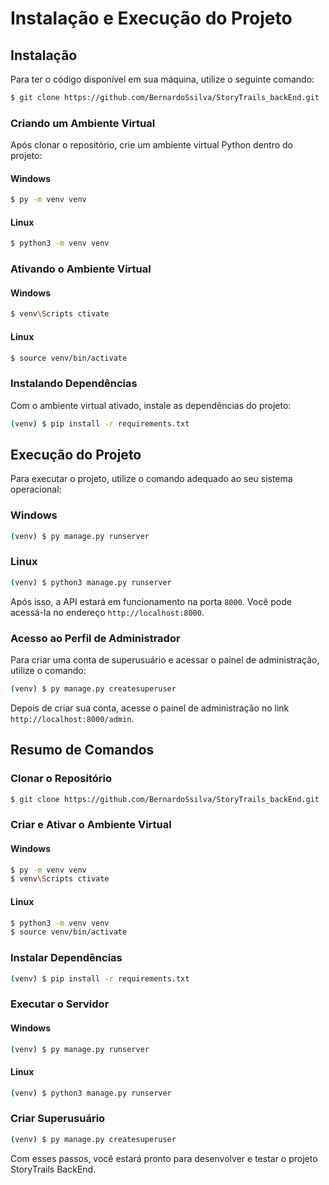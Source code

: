 # Instalação e Execução do Projeto

## Instalação

Para ter o código disponível em sua máquina, utilize o seguinte comando:

```bash
$ git clone https://github.com/BernardoSsilva/StoryTrails_backEnd.git
```

### Criando um Ambiente Virtual

Após clonar o repositório, crie um ambiente virtual Python dentro do projeto:

#### Windows

```bash
$ py -m venv venv
```

#### Linux

```bash
$ python3 -m venv venv
```

### Ativando o Ambiente Virtual

#### Windows

```bash
$ venv\Scripts ctivate
```

#### Linux

```bash
$ source venv/bin/activate
```

### Instalando Dependências

Com o ambiente virtual ativado, instale as dependências do projeto:

```bash
(venv) $ pip install -r requirements.txt
```

## Execução do Projeto

Para executar o projeto, utilize o comando adequado ao seu sistema operacional:

### Windows

```bash
(venv) $ py manage.py runserver
```

### Linux

```bash
(venv) $ python3 manage.py runserver
```

Após isso, a API estará em funcionamento na porta `8000`. Você pode acessá-la no endereço `http://localhost:8000`.

### Acesso ao Perfil de Administrador

Para criar uma conta de superusuário e acessar o painel de administração, utilize o comando:

```bash
(venv) $ py manage.py createsuperuser
```

Depois de criar sua conta, acesse o painel de administração no link `http://localhost:8000/admin`.

## Resumo de Comandos

### Clonar o Repositório

```bash
$ git clone https://github.com/BernardoSsilva/StoryTrails_backEnd.git
```

### Criar e Ativar o Ambiente Virtual

#### Windows

```bash
$ py -m venv venv
$ venv\Scripts ctivate
```

#### Linux

```bash
$ python3 -m venv venv
$ source venv/bin/activate
```

### Instalar Dependências

```bash
(venv) $ pip install -r requirements.txt
```

### Executar o Servidor

#### Windows

```bash
(venv) $ py manage.py runserver
```

#### Linux

```bash
(venv) $ python3 manage.py runserver
```

### Criar Superusuário

```bash
(venv) $ py manage.py createsuperuser
```

Com esses passos, você estará pronto para desenvolver e testar o projeto StoryTrails BackEnd.
